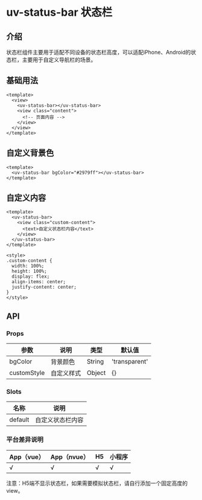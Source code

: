 # uv-status-bar 状态栏

## 介绍

状态栏组件主要用于适配不同设备的状态栏高度，可以适配iPhone、Android的状态栏，主要用于自定义导航栏的场景。

## 基础用法

```vue
<template>
  <view>
    <uv-status-bar></uv-status-bar>
    <view class="content">
      <!-- 页面内容 -->
    </view>
  </view>
</template>
```

## 自定义背景色

```vue
<template>
  <uv-status-bar bgColor="#2979ff"></uv-status-bar>
</template>
```

## 自定义内容

```vue
<template>
  <uv-status-bar>
    <view class="custom-content">
      <text>自定义状态栏内容</text>
    </view>
  </uv-status-bar>
</template>

<style>
.custom-content {
  width: 100%;
  height: 100%;
  display: flex;
  align-items: center;
  justify-content: center;
}
</style>
```

## API

### Props

| 参数 | 说明 | 类型 | 默认值 |
|------|------|------|--------|
| bgColor | 背景颜色 | String | 'transparent' |
| customStyle | 自定义样式 | Object | {} |

### Slots

| 名称 | 说明 |
|------|------|
| default | 自定义状态栏内容 |

### 平台差异说明

| App（vue） | App（nvue） | H5 | 小程序 |
|------------|-------------|----|----|
| √ | √ | √ | √ |

注意：H5端不显示状态栏，如果需要模拟状态栏，请自行添加一个固定高度的view。 